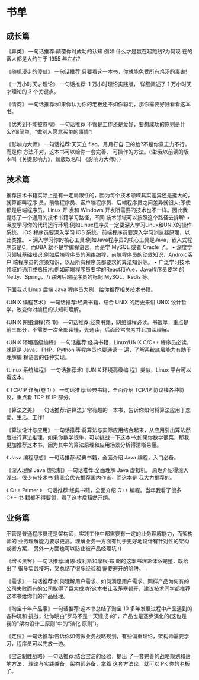 # 书单

## 成长篇

《异类》 一句话推荐:颠覆你对成功的认知 例如:什么才是赢在起跑线?为何现 在的富人都是大约生于 1955 年左右?

《随机漫步的傻瓜》 一句话推荐:只要看这一本书，你就能免受所有鸡汤的毒害!

《一万小时天才理论》 一句话推荐: 1 万小时理论实践版， 详细阐述了 1 万小时天才理论的 3 个关键点。

《情商》 一句话推荐:如果你认为你的老板还不如你聪明，那你需要好好看看这本书。

《优秀到不能被忽视》 一句话推荐:不管是工作还是爱好，要想成功的原则是什么?很简单，“做别人愿意买单的事情”!

《影响力大师》 一句话推荐:天天立 flag，月月打自 己的脸?不是你意志力不行，而是你 方法不对，这本书可以给你一套完善、 可操作的方法。(注:我以前读的版本叫《关键影响力》，新版改名叫 《影响力大师》。)

## 技术篇

推荐技术书籍实际上是有一定局限性的，因为每个技术领域其实差异还是挺大的，就算都叫程序 员，前端程序员、客户端程序员、后端程序员之间差异就很大;即使都是后端程序员，Linux 开 发和 Windows 开发所需要的技术也不一样。因此我提炼了一个通用的技术书籍学习路径，不同 技术领域可以按照这个路径去拆解:
• 深度学习你的代码运行环境:例如Linux程序员一定要深入学习Linux和UNIX的操作系统， iOS 程序员要深入学习 iOS 系统，前端程序员要深入学习浏览器原理，以此类推。
• 深入学习你的核心工具:例如Java程序员的核心工具是Java，嵌入式程序员是C，而DBA 就不是学编程语言，而是学 MySQL 或者 Oracle 了。
• 深度学习领域基础知识:例如后端程序员的网络编程，前端程序员的动效知识，Android客户 端程序员的渲染知识，以及所有程序员都要求的算法知识等。
• 广泛学习技术领域的通用成熟技术:例如前端程序员要学的React和Vue，Java程序员要学 的 Netty、Spring，互联网后端程序员的标配 MySQL、Redis 等。

下面我以 Linux 后端 Java 程序员为例，给你推荐相关技术书籍。

《UNIX 编程艺术》 一句话推荐:经典书籍，结合 UNIX 的历史来讲 UNIX 设计哲学，改变你对编程的认知和理解。

《UNIX 网络编程(卷 1)》 一句话推荐:经典书籍，网络编程必读。书很厚，重点是前三部分，不需要一次全部读懂，先通读，后面经常参考并且加深理解。

《UNIX 环境高级编程》 一句话推荐:经典书籍，Linux/UNIX C/C++ 程序员必读，就算是 Java、 PHP、Python 等程序员也要通读一 遍，了解系统底层能力有助于理解编 程语言的各种实现。

《Linux 系统编程》 一句话推荐:和《UNIX 环境高级编 程》类似，Linux 平台可以看这本。

《 TCP/IP 详解(卷 1) 》 一句话推荐:经典书籍，全面介绍 TCP/IP 协议栈各种协议，重点看 TCP 和 IP 部分。

《算法之美》 一句话推荐:讲算法非常有趣的一本书，告诉你如何将算法应用于恋爱、生活、工作!

《算法设计与应用》 一句话推荐:将算法与实际应用结合起来，从应用引出算法然后进行算法推理，如果你数学很牛，可以挑战一下这本书;如果你数学很菜，那我更加推荐这本书，因为其中的算法原理和应用场景分析得清晰易懂。

《 Java 编程思想》一句话推荐:经典书籍，全面介绍 Java 编程，入门必备。

《深入理解 Java 虚拟机》一句话推荐:全面理解 Java 虚拟机， 原理介绍得深入浅出，很少有技术书 籍我会优先推荐国内作者，而这本是 我大力推荐的。

《 C++ Primer 》一句话推荐:经典书籍，全面介绍 C++ 编程。当年我看了很多 C++ 书 籍都不得要领，看了这本后豁然开朗。

## 业务篇

不管是普通程序员还是架构师，实践工作中都需要有一定的业务理解能力，而架构师的 业务理解能力要求更高。理解业务一方面有利于更好地设计有针对性的架构或者方案， 另外一方面也可以防止被产品经理坑 :)

《增长黑客》一句话推荐:肖恩·埃利斯和摩根·布 朗的这本书理论体系完整，既给出了 很多实践技巧，又总结了很多经验和 需要避开的陷阱。 :

《需求》一句话推荐:如何理解用户需求、如何满足用户需求、同样产品为何有的公司失败而有的公司取得了巨大成功?这本书让我茅塞顿开，建议技术同学都推荐这本书给你们的产品经理。

《淘宝十年产品事》一句话推荐:这本书总结了淘宝 10 多年发展过程中产品遇到的各种坑和 挑战，让你明白“罗马不是一天建成 的”，产品也是逐步演化的(这也是 我的“架构设计三原则”中的“演化 原则”)。

《定位》一句话推荐:告诉你如何做业务战略规划，有些偏重理论，架构师需要学习，程序员可以先放一边。

《宝洁制胜战略》一句话推荐:结合宝洁的经验，提出 了一套完善的战略规划和落地方法， 理论与实践兼备，架构师必备，拿着 这套方法论，就可以 PK 你的老板了。
